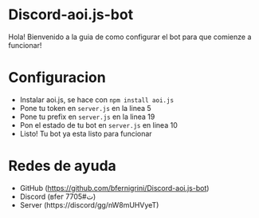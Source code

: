 # Discord-aoi.js-bot

Hola!
Bienvenido a la guia de como configurar el bot para que comienze a funcionar!


# Configuracion
- Instalar aoi.js, se hace con `npm install aoi.js`
- Pone tu token en `server.js` en la linea 5
- Pone tu prefix en `server.js` en la linea 19
- Pon el estado de tu bot en `server.js` en linea 10
- Listo! Tu bot ya esta listo para funcionar

# Redes de ayuda
- GitHub (https://github.com/bfernigrini/Discord-aoi.js-bot)
- Discord (вfег ت#7705)
- Server (https://discord/gg/nW8mUHVyeT)
